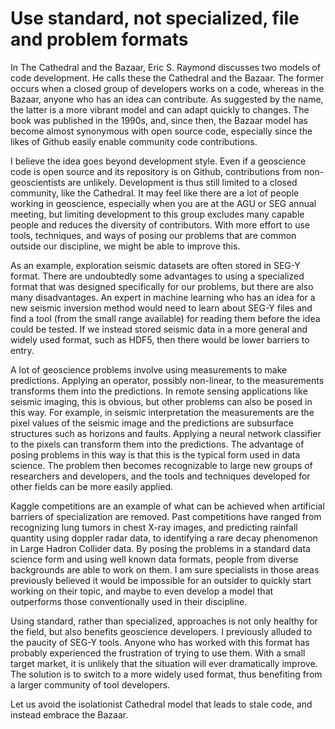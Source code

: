 # Use standard, not specialized, file and problem formats

In The Cathedral and the Bazaar, Eric S. Raymond discusses two models of code
development. He calls these the Cathedral and the Bazaar. The former occurs
when a closed group of developers works on a code, whereas in the Bazaar, 
anyone who has an idea can contribute. As suggested by the name, the latter 
is a more vibrant model and can adapt quickly to changes. The book was
published in the 1990s, and, since then, the Bazaar model has become almost
synonymous with open source code, especially since the likes of Github easily
enable community code contributions.

I believe the idea goes beyond development style. Even if a geoscience code is
open source and its repository is on Github, contributions from non-geoscientists
are unlikely. Development is thus still limited to a closed community, like
the Cathedral. It may feel like there are a lot of people working in
geoscience, especially when you are at the AGU or SEG annual meeting, but
limiting development to this group excludes many capable people and reduces
the diversity of contributors. With more effort to use tools, techniques, and ways of posing
our problems that are common outside our discipline, we might be able to
improve this.

As an example, exploration seismic datasets are often stored in SEG-Y format.
There are undoubtedly some advantages to using a specialized format that was
designed specifically for our problems, but there are also many disadvantages.
An expert in machine learning who has an idea for a new seismic inversion
method would need to learn about SEG-Y files and find a tool (from the small
range available) for reading them before the idea could be tested. If we instead
stored seismic data in a more general and widely used format, such as HDF5,
then there would be lower barriers to entry.

A lot of geoscience problems involve using measurements to make predictions.
Applying an operator, possibly non-linear, to the measurements transforms them
into the predictions.
In remote sensing applications like seismic imaging, this is obvious, but
other problems can also be posed in this way. For example, in seismic 
interpretation the measurements are the pixel values of the seismic image and
the predictions are subsurface structures such as horizons and faults.
Applying a neural network classifier to the pixels can transform them into the
predictions. The advantage of posing problems in this way is that this is the
typical form used in data science. The problem then becomes recognizable to
large new groups of researchers and developers, and the tools and techniques
developed for other fields can be more easily applied.

Kaggle competitions are an example of what can be achieved when artificial
barriers of specialization are removed. Past competitions have ranged from
recognizing lung tumors in chest X-ray images, and predicting rainfall quantity
using doppler radar data, to identifying a rare decay phenomenon in Large
Hadron Collider data. By posing the problems in a standard data science form
and using well known data formats, people from diverse backgrounds are able to
work on them. I am sure specialists in those areas previously believed
it would be impossible for an outsider to quickly start working on their
topic, and maybe to even develop a model that outperforms
those conventionally used in their discipline.

Using standard, rather than specialized, approaches is not only healthy for
the field, but also benefits geoscience developers. I previously alluded to
the paucity of SEG-Y tools. Anyone who has worked with this format has
probably experienced the frustration of trying to use them. With a small target
market, it is unlikely that the situation will ever dramatically improve.
The solution is to switch to a more widely used format, thus benefiting from
a larger community of tool developers.

Let us avoid the isolationist Cathedral model that leads to stale code, and
instead embrace the Bazaar.
